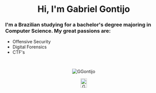 <h1 align="center">Hi, I'm Gabriel Gontijo </h1>
<h3 align="left">I'm a Brazilian studying for a bachelor's degree majoring in Computer Science. My great passions are: </h3>

- Offensive Security
- Digital Forensics
- CTF's

&nbsp;

<p align="center">
<img src="https://github-readme-stats.vercel.app/api?username=GGontijo&show_icons=true&theme=dark" alt="GGontijo"/> 
</p>

</p>
<p align="center">
<a href="https://t.me/GabrielGontijo" target="blank"><img align="center" src="https://cdn.jsdelivr.net/npm/simple-icons@3.0.1/icons/telegram.svg" alt="GGontijo" height="30" width="20" /></a>
